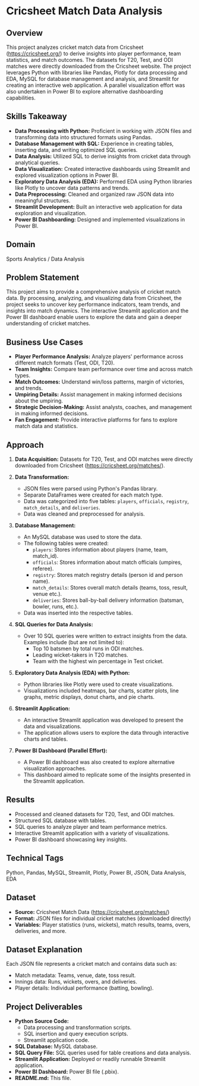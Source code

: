 # Cricsheet Match Data Analysis

## Overview

This project analyzes cricket match data from Cricsheet (https://cricsheet.org/) to derive insights into player performance, team statistics, and match outcomes.  The datasets for T20, Test, and ODI matches were directly downloaded from the Cricsheet website.  The project leverages Python with libraries like Pandas, Plotly for data processing and EDA, MySQL for database management and analysis, and Streamlit for creating an interactive web application.  A parallel visualization effort was also undertaken in Power BI to explore alternative dashboarding capabilities.

## Skills Takeaway

* **Data Processing with Python:**  Proficient in working with JSON files and transforming data into structured formats using Pandas.
* **Database Management with SQL:**  Experience in creating tables, inserting data, and writing optimized SQL queries.
* **Data Analysis:**  Utilized SQL to derive insights from cricket data through analytical queries.
* **Data Visualization:** Created interactive dashboards using Streamlit and explored visualization options in Power BI.
* **Exploratory Data Analysis (EDA):** Performed EDA using Python libraries like Plotly to uncover data patterns and trends.
* **Data Preprocessing:** Cleaned and organized raw JSON data into meaningful structures.
* **Streamlit Development:** Built an interactive web application for data exploration and visualization.
* **Power BI Dashboarding:**  Designed and implemented visualizations in Power BI.

## Domain

Sports Analytics / Data Analysis

## Problem Statement

This project aims to provide a comprehensive analysis of cricket match data.  By processing, analyzing, and visualizing data from Cricsheet, the project seeks to uncover key performance indicators, team trends, and insights into match dynamics.  The interactive Streamlit application and the Power BI dashboard enable users to explore the data and gain a deeper understanding of cricket matches.

## Business Use Cases

* **Player Performance Analysis:** Analyze players' performance across different match formats (Test, ODI, T20).
* **Team Insights:** Compare team performance over time and across match types.
* **Match Outcomes:** Understand win/loss patterns, margin of victories, and trends.
* **Umpiring Details:** Assist management in making informed decisions about the umpiring.
* **Strategic Decision-Making:** Assist analysts, coaches, and management in making informed decisions.
* **Fan Engagement:** Provide interactive platforms for fans to explore match data and statistics.

## Approach

1. **Data Acquisition:** Datasets for T20, Test, and ODI matches were directly downloaded from Cricsheet (https://cricsheet.org/matches/).

2. **Data Transformation:**
    * JSON files were parsed using Python's Pandas library.
    * Separate DataFrames were created for each match type.
    * Data was categorized into five tables: `players`, `officials`, `registry`, `match_details`, and `deliveries`.
    * Data was cleaned and preprocessed for analysis.

3. **Database Management:**
    * An MySQL database was used to store the data.
    * The following tables were created:
        * `players`: Stores information about players (name, team, match_id).
        * `officials`: Stores information about match officials (umpires, referee).
        * `registry`: Stores match registry details (person id and person name).
        * `match_details`: Stores overall match details (teams, toss, result, venue etc.).
        * `deliveries`: Stores ball-by-ball delivery information (batsman, bowler, runs, etc.).
    * Data was inserted into the respective tables.

4. **SQL Queries for Data Analysis:**
    * Over 10 SQL queries were written to extract insights from the data.  Examples include (but are not limited to):
        * Top 10 batsmen by total runs in ODI matches.
        * Leading wicket-takers in T20 matches.
        * Team with the highest win percentage in Test cricket.

5. **Exploratory Data Analysis (EDA) with Python:**
    * Python libraries like Plotly were used to create visualizations.
    * Visualizations included heatmaps, bar charts, scatter plots, line graphs, metric displays, donut charts, and pie charts.

6. **Streamlit Application:**
    * An interactive Streamlit application was developed to present the data and visualizations.
    * The application allows users to explore the data through interactive charts and tables.

7. **Power BI Dashboard (Parallel Effort):**
    * A Power BI dashboard was also created to explore alternative visualization approaches.
    * This dashboard aimed to replicate some of the insights presented in the Streamlit application.

## Results

* Processed and cleaned datasets for T20, Test, and ODI matches.
* Structured SQL database with tables.
* SQL queries to analyze player and team performance metrics.
* Interactive Streamlit application with a variety of visualizations.
* Power BI dashboard showcasing key insights.

## Technical Tags

Python, Pandas, MySQL, Streamlit, Plotly, Power BI, JSON, Data Analysis, EDA

## Dataset

* **Source:** Cricsheet Match Data (https://cricsheet.org/matches/)
* **Format:** JSON files for individual cricket matches (downloaded directly)
* **Variables:** Player statistics (runs, wickets), match results, teams, overs, deliveries, and more.

## Dataset Explanation

Each JSON file represents a cricket match and contains data such as:

* Match metadata: Teams, venue, date, toss result.
* Innings data: Runs, wickets, overs, and deliveries.
* Player details: Individual performance (batting, bowling).

## Project Deliverables

* **Python Source Code:**
    * Data processing and transformation scripts.
    * SQL insertion and query execution scripts.
    * Streamlit application code.
* **SQL Database:** MySQL database.
* **SQL Query File:** SQL queries used for table creations and data analysis.
* **Streamlit Application:** Deployed or readily runnable Streamlit application.
* **Power BI Dashboard:** Power BI file (.pbix).
* **README.md:** This file.
